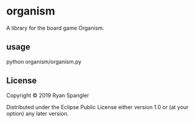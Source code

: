 # organism

A library for the board game Organism.

## usage

python organism/organism.py

## License

Copyright © 2019 Ryan Spangler

Distributed under the Eclipse Public License either version 1.0 or (at
your option) any later version.
